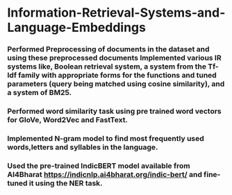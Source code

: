 # Information-Retrieval-Systems-and-Language-Embeddings

### Performed Preprocessing of documents in the dataset and using these preprocessed documents Implemented various IR systems like, Boolean retrieval system, a system from the Tf-Idf family with appropriate forms for the functions and tuned parameters (query being matched using cosine similarity), and a system of BM25.
### Performed word similarity task using pre trained word vectors for GloVe, Word2Vec and FastText.
### Implemented N-gram model to find most frequently used words,letters and syllables in the language.
### Used the pre-trained IndicBERT model available from AI4Bharat https://indicnlp.ai4bharat.org/indic-bert/ and fine-tuned it using the NER task.

